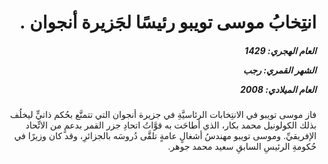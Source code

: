 <h1 dir="rtl">انتِخابُ موسى تويبو رئيسًا لجَزيرة أنجوان .</h1>

<h5 dir="rtl">العام الهجري:  1429

الشهر القمري: رجب

العام الميلادي: 2008</h5>

<p dir="rtl">فاز موسى تويبو في الانتِخابات الرئاسيَّةِ في جزيرة أنجوان التي تتمتَّع بحُكم ذاتيٍّ ليخلُف بذلك الكولونيل محمد بكار، الذي أطاحَت به قوَّاتُ اتحادِ جزر القمر بدعمٍ من الاتِّحاد الإفريقيِّ. وموسى تويبو مهندسُ أشغالٍ عامةٍ تلقَّى دُروسَه بالجزائرِ، وقد كان وزيرًا في حُكومةِ الرئيسِ السابقِ سعيد محمد جوهر.</p></br>
